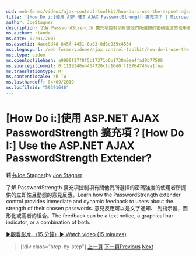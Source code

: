 ```yaml
---
uid: web-forms/videos/ajax-control-toolkit/how-do-i-use-the-aspnet-ajax-passwordstrength-extender
title: '[How Do i:]使用 ASP.NET AJAX PasswordStrength 擴充項？ | Microsoft Docs'
author: JoeStagner
description: 了解 PasswordStrength 擴充項控制項有關他們所選擇的密碼強度的使用者所提供的立即性且動態的意見反應。 意見反應 c...
ms.author: riande
ms.date: 02/01/2007
ms.assetid: 4acc8d48-845f-4451-8a83-0d6d935c4564
msc.legacyurl: /web-forms/videos/ajax-control-toolkit/how-do-i-use-the-aspnet-ajax-passwordstrength-extender
msc.type: video
ms.openlocfilehash: a9990f27f8f5c17371b6b1738a0ee4fad0b77588
ms.sourcegitcommit: 0f1119340e4464720cfd16d0ff15764746ea1fea
ms.translationtype: MT
ms.contentlocale: zh-TW
ms.lasthandoff: 04/09/2019
ms.locfileid: "59391646"
---
```

# <a name="how-do-i-use-the-aspnet-ajax-passwordstrength-extender"></a><span data-ttu-id="0b4dd-105">[How Do i:]使用 ASP.NET AJAX PasswordStrength 擴充項？</span><span class="sxs-lookup"><span data-stu-id="0b4dd-105">[How Do I:] Use the ASP.NET AJAX PasswordStrength Extender?</span></span>

<span data-ttu-id="0b4dd-106">藉由[Joe Stagner](https://github.com/JoeStagner)</span><span class="sxs-lookup"><span data-stu-id="0b4dd-106">by [Joe Stagner](https://github.com/JoeStagner)</span></span>

<span data-ttu-id="0b4dd-107">了解 PasswordStrength 擴充項控制項有關他們所選擇的密碼強度的使用者所提供的立即性且動態的意見反應。</span><span class="sxs-lookup"><span data-stu-id="0b4dd-107">Learn how the PasswordStrength extender control provides immediate and dynamic feedback to users about the strength of their chosen passwords.</span></span> <span data-ttu-id="0b4dd-108">意見反應可以是文字通知、 列指示器，圖形化或兩者的組合。</span><span class="sxs-lookup"><span data-stu-id="0b4dd-108">The feedback can be a text notice, a graphical bar indicator, or a combination of both.</span></span>

[<span data-ttu-id="0b4dd-109">&#9654;觀看影片 （15 分鐘）</span><span class="sxs-lookup"><span data-stu-id="0b4dd-109">&#9654; Watch video (15 minutes)</span></span>](https://channel9.msdn.com/Blogs/ASP-NET-Site-Videos/how-do-i-use-the-aspnet-ajax-passwordstrength-extender)

> [!div class="step-by-step"]
> <span data-ttu-id="0b4dd-110">[上一頁](how-do-i-use-the-aspnet-ajax-dropshadow-extender.md)
> [下一頁](how-do-i-get-started-with-the-aspnet-ajax-animation-extender-control.md)</span><span class="sxs-lookup"><span data-stu-id="0b4dd-110">[Previous](how-do-i-use-the-aspnet-ajax-dropshadow-extender.md)
[Next](how-do-i-get-started-with-the-aspnet-ajax-animation-extender-control.md)</span></span>
